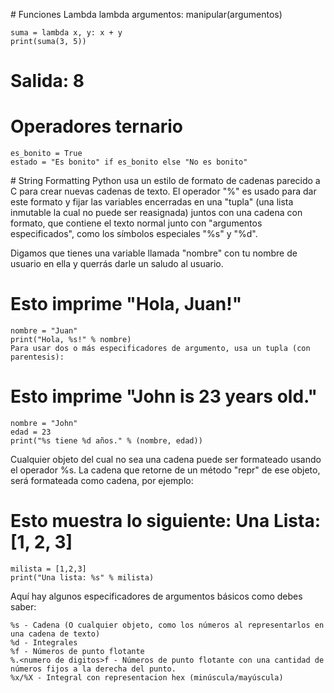 # Funciones Lambda
lambda argumentos: manipular(argumentos)
```
suma = lambda x, y: x + y
print(suma(3, 5))
```

# Salida: 8

# Operadores ternario
```
es_bonito = True
estado = "Es bonito" if es_bonito else "No es bonito"
```

# String Formatting
Python usa un estilo de formato de cadenas parecido a C para crear nuevas cadenas de texto. El operador "%" es usado para dar este formato y fijar las variables encerradas en una "tupla" (una lista inmutable la cual no puede ser reasignada) juntos con una cadena con formato, que contiene el texto normal junto con "argumentos especificados", como los símbolos especiales "%s" y "%d".

Digamos que tienes una variable llamada "nombre" con tu nombre de usuario en ella y querrás darle un saludo al usuario.


# Esto imprime "Hola, Juan!"
```
nombre = "Juan"
print("Hola, %s!" % nombre)
Para usar dos o más especificadores de argumento, usa un tupla (con parentesis):
```

# Esto imprime "John is 23 years old."
```
nombre = "John"
edad = 23
print("%s tiene %d años." % (nombre, edad))
```
Cualquier objeto del cual no sea una cadena puede ser formateado usando el operador %s. La cadena que retorne de un método "repr" de ese objeto, será formateada como cadena, por ejemplo:

# Esto muestra lo siguiente: Una Lista: [1, 2, 3]
```
milista = [1,2,3]
print("Una lista: %s" % milista)
```
Aquí hay algunos especificadores de argumentos básicos como debes saber:

```
%s - Cadena (O cualquier objeto, como los números al representarlos en una cadena de texto)
%d - Integrales
%f - Números de punto flotante
%.<numero de digitos>f - Números de punto flotante con una cantidad de números fijos a la derecha del punto.
%x/%X - Integral con representacion hex (minúscula/mayúscula)
```
